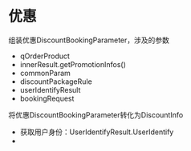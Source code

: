 # 优惠

组装优惠DiscountBookingParameter，涉及的参数

* qOrderProduct
* innerResult.getPromotionInfos()
* commonParam
* discountPackageRule
* userIdentifyResult
* bookingRequest

将优惠DiscountBookingParameter转化为DiscountInfo

* 获取用户身份：UserIdentifyResult.UserIdentify
* ‍

‍
